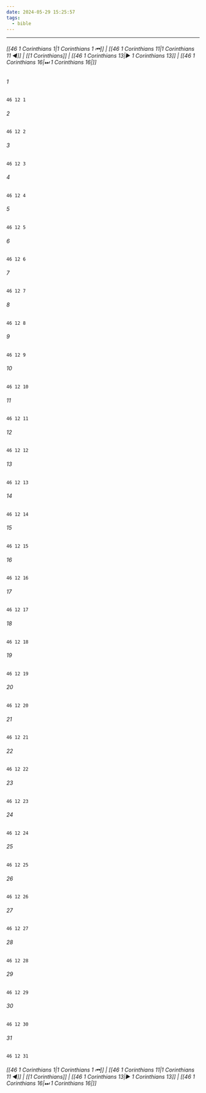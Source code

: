 ```yaml
---
date: 2024-05-29 15:25:57
tags:
  - bible
---
```

___

###### [[46 1 Corinthians 1|1 Corinthians 1 ⏮]] | [[46 1 Corinthians 11|1 Corinthians 11 ◀]] | [[1 Corinthians]] | [[46 1 Corinthians 13|▶ 1 Corinthians 13]] | [[46 1 Corinthians 16|⏭ 1 Corinthians 16|]]

###### 1
``` verse
46 12 1 
```
###### 2
``` verse
46 12 2 
```
###### 3
``` verse
46 12 3 
```
###### 4
``` verse
46 12 4 
```
###### 5
``` verse
46 12 5 
```
###### 6
``` verse
46 12 6 
```
###### 7
``` verse
46 12 7 
```
###### 8
``` verse
46 12 8 
```
###### 9
``` verse
46 12 9 
```
###### 10
``` verse
46 12 10 
```
###### 11
``` verse
46 12 11 
```
###### 12
``` verse
46 12 12 
```
###### 13
``` verse
46 12 13 
```
###### 14
``` verse
46 12 14 
```
###### 15
``` verse
46 12 15 
```
###### 16
``` verse
46 12 16 
```
###### 17
``` verse
46 12 17 
```
###### 18
``` verse
46 12 18 
```
###### 19
``` verse
46 12 19 
```
###### 20
``` verse
46 12 20 
```
###### 21
``` verse
46 12 21 
```
###### 22
``` verse
46 12 22 
```
###### 23
``` verse
46 12 23 
```
###### 24
``` verse
46 12 24 
```
###### 25
``` verse
46 12 25 
```
###### 26
``` verse
46 12 26 
```
###### 27
``` verse
46 12 27 
```
###### 28
``` verse
46 12 28 
```
###### 29
``` verse
46 12 29 
```
###### 30
``` verse
46 12 30 
```
###### 31
``` verse
46 12 31 
```

###### [[46 1 Corinthians 1|1 Corinthians 1 ⏮]] | [[46 1 Corinthians 11|1 Corinthians 11 ◀]] | [[1 Corinthians]] | [[46 1 Corinthians 13|▶ 1 Corinthians 13]] | [[46 1 Corinthians 16|⏭ 1 Corinthians 16|]]


